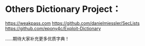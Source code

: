 # Others Dictionary Project：
https://weakpass.com
https://github.com/danielmiessler/SecLists
https://github.com/epony4c/Exploit-Dictionary

......期待大家补充更多优质字典！
